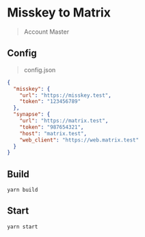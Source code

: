 # Misskey to Matrix
> Account Master

## Config

> config.json

``` json
{
  "misskey": {
    "url": "https://misskey.test",
    "token": "123456789"
  },
  "synapse": {
    "url": "https://matrix.test",
    "token": "987654321",
    "host": "matrix.test",
    "web_client": "https://web.matrix.test"
  }
}
```

## Build

``` shell
yarn build
```

## Start

``` shell
yarn start
```
